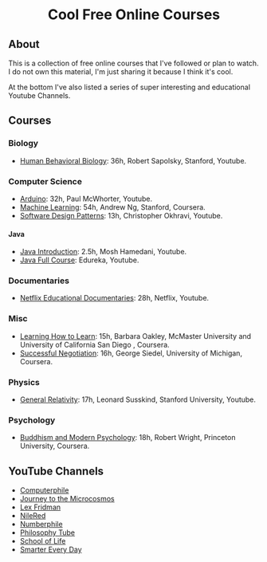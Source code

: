 <h1 align="center">Cool Free Online Courses</h1>

## About
This is a collection of free online courses that I've followed or plan to watch. I do not own this material, I'm just sharing it because I think it's cool.

At the bottom I've also listed a series of super interesting and educational Youtube Channels.

## Courses

### Biology
- [Human Behavioral Biology](https://www.youtube.com/playlist?list=PL848F2368C90DDC3D "Human Behavioral Biology"): 36h, Robert Sapolsky, Stanford, Youtube.

### Computer Science
- [Arduino](https://www.youtube.com/playlist?list=PLGs0VKk2DiYw-L-RibttcvK-WBZm8WLEP "Arduino"): 32h, Paul McWhorter, Youtube.
- [Machine Learning](https://www.coursera.org/learn/machine-learning "Machine Learning"): 54h, Andrew Ng, Stanford, Coursera.
- [Software Design Patterns](https://www.youtube.com/playlist?list=PLrhzvIcii6GNjpARdnO4ueTUAVR9eMBpc "Software Design Patterns"): 13h, Christopher Okhravi, Youtube.

#### Java
- [Java Introduction](https://www.youtube.com/watch?v=eIrMbAQSU34 "Java Introduction"): 2.5h, Mosh Hamedani, Youtube.
- [Java Full Course](https://www.youtube.com/playlist?list=PL9ooVrP1hQOHb4bxoHauWVwNg4FweDItZ "Java Full Course"): Edureka, Youtube.

### Documentaries
- [Netflix Educational Documentaries](https://www.youtube.com/playlist?list=PLvahqwMqN4M0GRkZY8WkLZMb6Z-W7qbLA "Netflix Educational Documentaries"): 28h, Netflix, Youtube.

### Misc
- [Learning How to Learn](https://www.coursera.org/learn/learning-how-to-learn "Learning How to Learn"): 15h, Barbara Oakley, McMaster University and University of California San Diego , Coursera.
- [Successful Negotiation](https://www.coursera.org/learn/negotiation-skills "Successful Negotiation"): 16h, George Siedel, University of Michigan, Coursera.

### Physics
- [General Relativity](https://www.youtube.com/playlist?list=PLpGHT1n4-mAvcXwzOIz3dHnGZaQP1LEib "General Relativity"): 17h, Leonard Susskind, Stanford University, Youtube.

### Psychology
- [Buddhism and Modern Psychology](https://www.coursera.org/learn/science-of-meditation "Buddhism and Modern Psychology"): 18h, Robert Wright, Princeton University, Coursera.

## YouTube Channels
- [Computerphile](https://www.youtube.com/channel/UC9-y-6csu5WGm29I7JiwpnA "Computerphile")
- [Journey to the Microcosmos](https://www.youtube.com/channel/UCBbnbBWJtwsf0jLGUwX5Q3g "Journey to the Microcosmos")
- [Lex Fridman](https://www.youtube.com/channel/UCSHZKyawb77ixDdsGog4iWA "Lex Fridman")
- [NileRed](https://www.youtube.com/channel/UCFhXFikryT4aFcLkLw2LBLA "NileRed")
- [Numberphile](https://www.youtube.com/channel/UCoxcjq-8xIDTYp3uz647V5A "Numberphile")
- [Philosophy Tube](https://www.youtube.com/channel/UC2PA-AKmVpU6NKCGtZq_rKQ "Philosophy Tube")
- [School of Life](https://www.youtube.com/channel/UC7IcJI8PUf5Z3zKxnZvTBog "School of Life")
- [Smarter Every Day](https://www.youtube.com/channel/UC6107grRI4m0o2-emgoDnAA "SmarterEveryDay")
